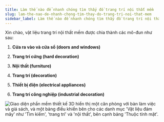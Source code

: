 ```yaml
---
title: Làm thế nào để nhanh chóng tìm thấy đồ trang trí nội thất mềm
slug: lam-the-nao-de-nhanh-chong-tim-thay-do-trang-tri-noi-that-mem
sidebar_label: Làm thế nào để nhanh chóng tìm thấy đồ trang trí nội thất mềm
---
```


Xin chào, vật liệu trang trí nội thất mềm được chia thành các mô-đun như sau:

1. **Cửa ra vào và cửa sổ (doors and windows)**

2. **Trang trí cứng (hard decoration)**

3. **Nội thất (furniture)**

4. **Trang trí (decoration)**

5. **Thiết bị điện (electrical appliances)**

6. **Trang trí công nghiệp (industrial decoration)**

![Giao diện phần mềm thiết kế 3D hiển thị một căn phòng với bàn làm việc và giá sách, và một bảng điều khiển bên cho các danh mục 'Vật liệu đám mây' như 'Tìm kiếm', 'trang trí' và 'nội thất', bên cạnh bảng 'Thuộc tính mặt'.](https://storage.googleapis.com/jegavn_kb/images/83ac40b7-cdd3-460c-b76a-e004356ffb85.png)